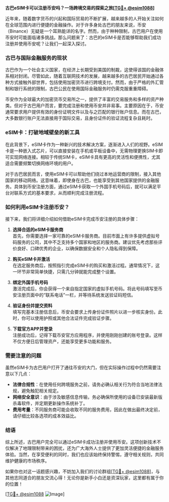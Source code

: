 **古巴eSIM卡可以注册币安吗？一场跨境交易的探索之旅[[TG💪+ @esim1088](https://t.me/s/esim1088)]**

近年来，随着数字货币的兴起和国际贸易的不断扩展，越来越多的人开始关注如何在全球范围内进行便捷的金融操作。对于许多身处古巴的朋友来说，币安（Binance）无疑是一个耳熟能详的名字。然而，由于种种限制，古巴用户在使用币安时可能面临诸多挑战。那么问题来了：古巴的eSIM卡是否能够帮助我们成功注册并使用币安呢？让我们一起深入探讨。

### 古巴与国际金融服务的现状

古巴作为一个社会主义国家，在经济上长期受到美国的制裁，这使得该国的金融体系相对封闭。尽管如此，随着互联网技术的发展，越来越多的古巴居民开始通过各种方式接触外部世界，包括使用加密货币进行跨境支付。然而，由于严格的外汇管制和银行系统的限制，古巴公民在使用国际金融服务时仍需克服重重障碍。

币安作为全球最大的加密货币交易所之一，提供了丰富的交易服务和多样的资产种类。但对于古巴用户而言，要完成注册和使用币安并非易事。主要原因在于，币安通常要求用户提供有效的身份证明文件以及与之匹配的银行账户信息。而在古巴，大多数银行账户无法直接用于国际交易，且身份证件的验证流程复杂且耗时。

### eSIM卡：打破地域壁垒的新工具

在此背景下，eSIM卡作为一种新兴的技术解决方案，逐渐进入人们的视野。eSIM卡是一种嵌入式芯片，可以直接安装在手机或平板设备中，无需物理更换SIM卡即可实现网络连接。相较于传统SIM卡，eSIM卡具有更高的灵活性和便携性，尤其适合需要频繁切换网络环境的用户。

对于古巴居民而言，使用eSIM卡可以帮助他们绕过本地运营商的限制，接入其他国家的移动网络。这意味着，即使身在古巴，也能享受到其他国家提供的金融服务。具体到币安注册方面，通过eSIM卡获取一个外国手机号码后，就可以满足平台对联系方式的基本要求，从而顺利完成注册流程。

### 如何利用eSIM卡注册币安？

接下来，我们将详细介绍如何借助eSIM卡完成币安注册的具体步骤：

1. **选择合适的eSIM卡服务商**  
   首先，你需要选择一家可靠的eSIM卡服务商。目前市面上有许多提供虚拟号码服务的公司，其中不乏支持多个国家和地区的服务商。建议优先考虑那些评价良好、口碑优秀的企业，以确保数据安全和个人隐私得到保障。

2. **购买eSIM卡并激活**  
   在选定服务商后，按照指引完成eSIM卡的购买和激活过程。通常情况下，这一环节非常简单快捷，只需几分钟就能完成整个设置。

3. **绑定外国手机号码**  
   激活完成后，你会获得一个来自指定国家的虚拟手机号码。将此号码填写至币安注册页面中的“联系电话”一栏，并等待系统发送验证码短信。

4. **验证身份并提交资料**  
   填写完基本注册信息后，币安会要求上传身份证件照片以进一步核实身份。此时，你可以使用护照或其他合法证件完成验证步骤。

5. **下载官方APP并登录**  
   注册成功后，记得下载币安官方应用程序，并使用刚刚创建的账号登录。这样不仅方便日后管理资产，还能享受更多功能和服务。

### 需要注意的问题

虽然eSIM卡为古巴用户打开了通往币安的大门，但在实际操作过程中仍然需要注意以下几点：

- **法律合规性**：在使用任何跨境服务之前，请务必确认相关行为符合当地法律法规，避免触犯相关规定。
- **网络安全意识**：由于涉及敏感信息传输，务必确保所使用的设备已安装最新版杀毒软件，并定期更新操作系统补丁。
- **费用考量**：不同服务商可能会收取不同的服务费用，因此在做出最终决定前，请仔细比较各选项的成本效益比。

### 结语

综上所述，古巴用户完全可以通过eSIM卡成功注册并使用币安。这项创新技术不仅解决了地理限制带来的困扰，还为广大海外人士提供了更加灵活便捷的金融服务体验。当然，在享受便利的同时，我们也应该始终保持警惕，遵守相关规则，共同维护健康的市场秩序。

如果你也对这一话题感兴趣，不妨加入我们的讨论群组[[TG💪+ @esim1088](https://t.me/s/esim1088)]，与其他志同道合的朋友交流心得！无论你是新手小白还是资深玩家，这里都有属于你的位置！

[[TG💪+ @esim1088](https://t.me/s/esim1088) ![Image](https://i.postimg.cc/4NQfJmqS/Snipaste-2025-05-13-00-14-12.png)]